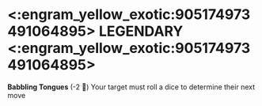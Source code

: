 # <:engram_yellow_exotic:905174973491064895> LEGENDARY <:engram_yellow_exotic:905174973491064895>

**Babbling Tongues** (-2 :large_blue_diamond:) Your target must roll a dice to determine  their next move
